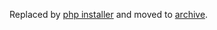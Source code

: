 Replaced by [php installer](https://github.com/stevleibelt/unix_phpstorm_manual_install) and moved to [archive](https://github.com/stevleibelt/archive).
